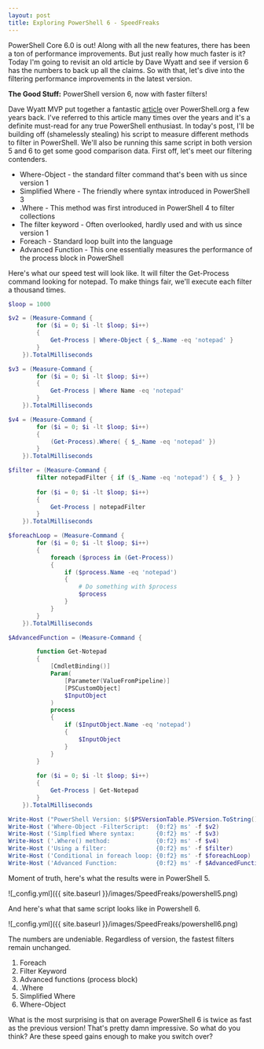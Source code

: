 ```yaml
---
layout: post
title: Exploring PowerShell 6 - SpeedFreaks
---
```


PowerShell Core 6.0 is out!
Along with all the new features, there has been a ton of performance improvements.
But just really how much faster is it?
Today I'm going to revisit an old article by Dave Wyatt and see if version 6 has the numbers to back up all the claims.
So with that, let's dive into the filtering performance improvements in the latest version.

**The Good Stuff:**
PowerShell version 6, now with faster filters!
<!-- more -->

Dave Wyatt MVP put together a fantastic [article](https://powershell.org/2013/11/17/powershell-performance-filtering-collections/) over PowerShell.org a few years back.
I've referred to this article many times over the years and it's a definite must-read for any true PowerShell enthusiast.
In today's post, I'll be building off (shamelessly stealing) his script to measure different methods to filter in PowerShell.
We'll also be running this same script in both version 5 and 6 to get some good comparison data.
First off, let's meet our filtering contenders.

* Where-Object - the standard filter command that's been with us since version 1
* Simplified Where - The friendly where syntax introduced in PowerShell 3
* .Where - This method was first introduced in PowerShell 4 to filter collections
* The filter keyword - Often overlooked, hardly used and with us since version 1
* Foreach - Standard loop built into the language
* Advanced Function - This one essentially measures the performance of the process block in PowerShell

Here's what our speed test will look like.
It will filter the Get-Process command looking for notepad.
To make things fair, we'll execute each filter a thousand times.

```powershell
$loop = 1000

$v2 = (Measure-Command {
        for ($i = 0; $i -lt $loop; $i++)
        {
            Get-Process | Where-Object { $_.Name -eq 'notepad' }
        }
    }).TotalMilliseconds

$v3 = (Measure-Command {
        for ($i = 0; $i -lt $loop; $i++)
        {
            Get-Process | Where Name -eq 'notepad'
        }
    }).TotalMilliseconds

$v4 = (Measure-Command {
        for ($i = 0; $i -lt $loop; $i++)
        {
            (Get-Process).Where( { $_.Name -eq 'notepad' })
        }
    }).TotalMilliseconds

$filter = (Measure-Command {
        filter notepadFilter { if ($_.Name -eq 'notepad') { $_ } }
    
        for ($i = 0; $i -lt $loop; $i++)
        {
            Get-Process | notepadFilter
        }
    }).TotalMilliseconds

$foreachLoop = (Measure-Command {
        for ($i = 0; $i -lt $loop; $i++)
        {
            foreach ($process in (Get-Process))
            {
                if ($process.Name -eq 'notepad')
                {
                    # Do something with $process
                    $process
                }
            }
        }
    }).TotalMilliseconds

$AdvancedFunction = (Measure-Command {

        function Get-Notepad
        {
            [CmdletBinding()]
            Param(
                [Parameter(ValueFromPipeline)]
                [PSCustomObject]
                $InputObject
            )
            process 
            {
                if ($InputObject.Name -eq 'notepad')
                {
                    $InputObject
                }
            }
        }
    
        for ($i = 0; $i -lt $loop; $i++)
        {
            Get-Process | Get-Notepad
        }
    }).TotalMilliseconds

Write-Host ("PowerShell Version: $($PSVersionTable.PSVersion.ToString())")
Write-Host ('Where-Object -FilterScript:  {0:f2} ms' -f $v2)
Write-Host ('Simplfied Where syntax:      {0:f2} ms' -f $v3)
Write-Host ('.Where() method:             {0:f2} ms' -f $v4)
Write-Host ('Using a filter:              {0:f2} ms' -f $filter)
Write-Host ('Conditional in foreach loop: {0:f2} ms' -f $foreachLoop)
Write-Host ('Advanced Function:           {0:f2} ms' -f $AdvancedFunction)

```

Moment of truth, here's what the results were in PowerShell 5.

![_config.yml]({{ site.baseurl }}/images/SpeedFreaks/powershell5.png)

And here's what that same script looks like in Powershell 6.

![_config.yml]({{ site.baseurl }}/images/SpeedFreaks/powershell6.png)

The numbers are undeniable.
Regardless of version, the fastest filters remain unchanged.

1. Foreach
1. Filter Keyword
1. Advanced functions (process block)
1. .Where
1. Simplified Where
1. Where-Object

What is the most surprising is that on average PowerShell 6 is twice as fast as the previous version!
That's pretty damn impressive.
So what do you think?
Are these speed gains enough to make you switch over?
